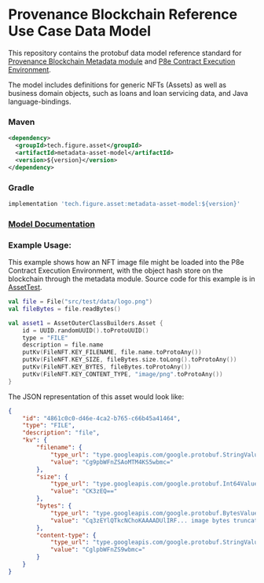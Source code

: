 # Provenance Blockchain Reference Use Case Data Model

This repository contains the protobuf data model reference standard for [Provenance Blockchain Metadata module](https://docs.provenance.io/modules/metadata-module) 
and [P8e Contract Execution Environment](https://docs.provenance.io/p8e/overview). 

The model includes definitions for generic NFTs (Assets) as well as 
business domain objects, such as loans and loan servicing data, and Java language-bindings.


### Maven

```xml
<dependency>
  <groupId>tech.figure.asset</groupId>
  <artifactId>metadata-asset-model</artifactId>
  <version>${version}</version>
</dependency>
```

### Gradle

```groovy
implementation 'tech.figure.asset:metadata-asset-model:${version}'
```


### [Model Documentation](docs/README.md)

### Example Usage:

This example shows how an NFT image file might be loaded into the P8e Contract Execution Environment, with the object
hash store on the blockchain through the metadata module. Source code for this example is in
[AssetTest](src/test/kotlin/tech.figure.proto/AssetTest.kt).

```kotlin
val file = File("src/test/data/logo.png")
val fileBytes = file.readBytes()

val asset1 = AssetOuterClassBuilders.Asset {
    id = UUID.randomUUID().toProtoUUID()
    type = "FILE"
    description = file.name
    putKv(FileNFT.KEY_FILENAME, file.name.toProtoAny())
    putKv(FileNFT.KEY_SIZE, fileBytes.size.toLong().toProtoAny())
    putKv(FileNFT.KEY_BYTES, fileBytes.toProtoAny())
    putKv(FileNFT.KEY_CONTENT_TYPE, "image/png".toProtoAny())
}
```

The JSON representation of this asset would look like:

```json
{
    "id": "4861c0c0-d46e-4ca2-b765-c66b45a41464",
    "type": "FILE",
    "description": "file",
    "kv": {
        "filename": {
            "type_url": "type.googleapis.com/google.protobuf.StringValue",
            "value": "Cg9pbWFnZSAoMTM4KS5wbmc="
        },
        "size": {
            "type_url": "type.googleapis.com/google.protobuf.Int64Value",
            "value": "CK3zEQ=="
        },
        "bytes": {
            "type_url": "type.googleapis.com/google.protobuf.BytesValue",
            "value": "Cq3zEYlQTkcNChoKAAAADUlIRF... image bytes truncated ...",
        },
        "content-type": {
            "type_url": "type.googleapis.com/google.protobuf.StringValue",
            "value": "CglpbWFnZS9wbmc="
        }
    }
}
```